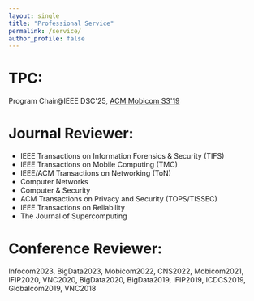 ```yaml
---
layout: single
title: "Professional Service"
permalink: /service/
author_profile: false
---
```



TPC:
========
Program Chair@IEEE DSC'25, [ACM Mobicom S3'19](https://s32019.blogs.rice.edu/)


Journal Reviewer:
========
- IEEE Transactions on Information Forensics & Security (TIFS)
- IEEE Transactions on Mobile Computing (TMC)
- IEEE/ACM Transactions on Networking (ToN)
- Computer Networks
- Computer & Security
- ACM Transactions on Privacy and Security (TOPS/TISSEC)
- IEEE Transactions on Reliability
- The Journal of Supercomputing


Conference Reviewer:
========
Infocom2023, BigData2023, Mobicom2022, CNS2022, Mobicom2021, IFIP2020, VNC2020, BigData2020, BigData2019, IFIP2019, ICDCS2019, Globalcom2019, VNC2018

